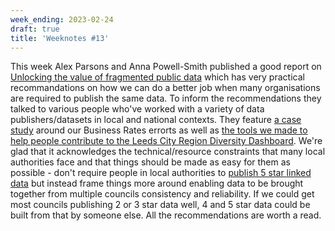 ```yaml
---
week_ending: 2023-02-24
draft: true
title: 'Weeknotes #13'
---
```


This week Alex Parsons and Anna Powell-Smith published a good report on [Unlocking the value of fragmented public data](https://research.mysociety.org/html/unlocking-fragmented-data/) which has very practical recommandations on how we can do a better job when many organisations are required to publish the same data. To inform the recommendations they talked to various people who've worked with a variety of data publishers/datasets in local and national contexts. They feature [a case study](https://research.mysociety.org/html/unlocking-fragmented-data/l/6.113.qugwb.cvgrg.jx348.qcxpu.html) around our Business Rates errorts as well as [the tools we made to help people contribute to the Leeds City Region Diversity Dashboard](https://research.mysociety.org/html/unlocking-fragmented-data/l/6.117.ytm25.pag0s.lcyzh.mhrou.html). We're glad that it acknowledges the technical/resource constraints that many local authorities face and that things should be made as easy for them as possible - don't require people in local authorities to [publish 5 star linked data](https://5stardata.info/en/) but instead frame things more around enabling data to be brought together from multiple councils consistency and reliability. If we could get most councils publishing 2 or 3 star data well, 4 and 5 star data could be built from that by someone else. All the recommendations are worth a read.

